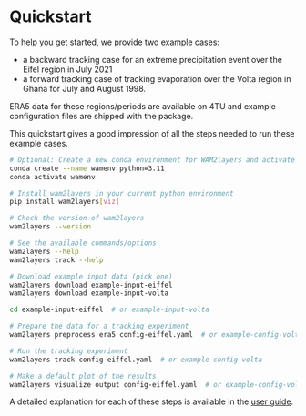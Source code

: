 # Quickstart

To help you get started, we provide two example cases:

- a backward tracking case for an extreme precipitation event over the Eifel
  region in July 2021
- a forward tracking case of tracking evaporation over the Volta region in Ghana
  for July and August 1998.

ERA5 data for these regions/periods are
available on 4TU and example configuration files are shipped with the package.

This quickstart gives a good impression of all the steps needed to run these
example cases.

```sh
# Optional: Create a new conda environment for WAM2layers and activate it
conda create --name wamenv python=3.11
conda activate wamenv

# Install wam2layers in your current python environment
pip install wam2layers[viz]

# Check the version of wam2layers
wam2layers --version

# See the available commands/options
wam2layers --help
wam2layers track --help

# Download example input data (pick one)
wam2layers download example-input-eiffel
wam2layers download example-input-volta

cd example-input-eiffel  # or example-input-volta

# Prepare the data for a tracking experiment
wam2layers preprocess era5 config-eiffel.yaml  # or example-config-volta

# Run the tracking experiment
wam2layers track config-eiffel.yaml  # or example-config-volta

# Make a default plot of the results
wam2layers visualize output config-eiffel.yaml  # or example-config-volta
```

A detailed explanation for each of these steps is available in the [user
guide](./userguide/index).
